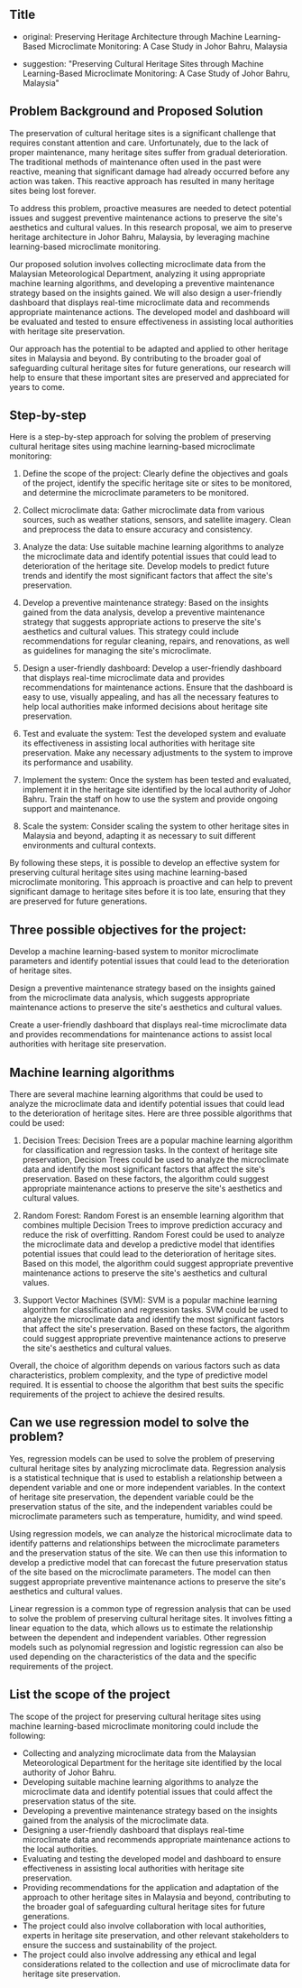 ## Title
- original: Preserving Heritage Architecture through Machine Learning-Based Microclimate Monitoring: A Case Study in Johor Bahru, Malaysia

- suggestion: "Preserving Cultural Heritage Sites through Machine Learning-Based Microclimate Monitoring: A Case Study of Johor Bahru, Malaysia"

## Problem Background and Proposed Solution
The preservation of cultural heritage sites is a significant challenge that requires constant attention and care. Unfortunately, due to the lack of proper maintenance, many heritage sites suffer from gradual deterioration. The traditional methods of maintenance often used in the past were reactive, meaning that significant damage had already occurred before any action was taken. This reactive approach has resulted in many heritage sites being lost forever.

To address this problem, proactive measures are needed to detect potential issues and suggest preventive maintenance actions to preserve the site's aesthetics and cultural values. In this research proposal, we aim to preserve heritage architecture in Johor Bahru, Malaysia, by leveraging machine learning-based microclimate monitoring.

Our proposed solution involves collecting microclimate data from the Malaysian Meteorological Department, analyzing it using appropriate machine learning algorithms, and developing a preventive maintenance strategy based on the insights gained. We will also design a user-friendly dashboard that displays real-time microclimate data and recommends appropriate maintenance actions. The developed model and dashboard will be evaluated and tested to ensure effectiveness in assisting local authorities with heritage site preservation.

Our approach has the potential to be adapted and applied to other heritage sites in Malaysia and beyond. By contributing to the broader goal of safeguarding cultural heritage sites for future generations, our research will help to ensure that these important sites are preserved and appreciated for years to come.

## Step-by-step
Here is a step-by-step approach for solving the problem of preserving cultural heritage sites using machine learning-based microclimate monitoring:

1. Define the scope of the project: Clearly define the objectives and goals of the project, identify the specific heritage site or sites to be monitored, and determine the microclimate parameters to be monitored.

2. Collect microclimate data: Gather microclimate data from various sources, such as weather stations, sensors, and satellite imagery. Clean and preprocess the data to ensure accuracy and consistency.

3. Analyze the data: Use suitable machine learning algorithms to analyze the microclimate data and identify potential issues that could lead to deterioration of the heritage site. Develop models to predict future trends and identify the most significant factors that affect the site's preservation.

4. Develop a preventive maintenance strategy: Based on the insights gained from the data analysis, develop a preventive maintenance strategy that suggests appropriate actions to preserve the site's aesthetics and cultural values. This strategy could include recommendations for regular cleaning, repairs, and renovations, as well as guidelines for managing the site's microclimate.

5. Design a user-friendly dashboard: Develop a user-friendly dashboard that displays real-time microclimate data and provides recommendations for maintenance actions. Ensure that the dashboard is easy to use, visually appealing, and has all the necessary features to help local authorities make informed decisions about heritage site preservation.

6. Test and evaluate the system: Test the developed system and evaluate its effectiveness in assisting local authorities with heritage site preservation. Make any necessary adjustments to the system to improve its performance and usability.

7. Implement the system: Once the system has been tested and evaluated, implement it in the heritage site identified by the local authority of Johor Bahru. Train the staff on how to use the system and provide ongoing support and maintenance.

8. Scale the system: Consider scaling the system to other heritage sites in Malaysia and beyond, adapting it as necessary to suit different environments and cultural contexts.

By following these steps, it is possible to develop an effective system for preserving cultural heritage sites using machine learning-based microclimate monitoring. This approach is proactive and can help to prevent significant damage to heritage sites before it is too late, ensuring that they are preserved for future generations.

## Three possible objectives for the project:

Develop a machine learning-based system to monitor microclimate parameters and identify potential issues that could lead to the deterioration of heritage sites.

Design a preventive maintenance strategy based on the insights gained from the microclimate data analysis, which suggests appropriate maintenance actions to preserve the site's aesthetics and cultural values.

Create a user-friendly dashboard that displays real-time microclimate data and provides recommendations for maintenance actions to assist local authorities with heritage site preservation.

## Machine learning algorithms

There are several machine learning algorithms that could be used to analyze the microclimate data and identify potential issues that could lead to the deterioration of heritage sites. Here are three possible algorithms that could be used:

1. Decision Trees: Decision Trees are a popular machine learning algorithm for classification and regression tasks. In the context of heritage site preservation, Decision Trees could be used to analyze the microclimate data and identify the most significant factors that affect the site's preservation. Based on these factors, the algorithm could suggest appropriate maintenance actions to preserve the site's aesthetics and cultural values.

2. Random Forest: Random Forest is an ensemble learning algorithm that combines multiple Decision Trees to improve prediction accuracy and reduce the risk of overfitting. Random Forest could be used to analyze the microclimate data and develop a predictive model that identifies potential issues that could lead to the deterioration of heritage sites. Based on this model, the algorithm could suggest appropriate preventive maintenance actions to preserve the site's aesthetics and cultural values.

3. Support Vector Machines (SVM): SVM is a popular machine learning algorithm for classification and regression tasks. SVM could be used to analyze the microclimate data and identify the most significant factors that affect the site's preservation. Based on these factors, the algorithm could suggest appropriate preventive maintenance actions to preserve the site's aesthetics and cultural values.

Overall, the choice of algorithm depends on various factors such as data characteristics, problem complexity, and the type of predictive model required. It is essential to choose the algorithm that best suits the specific requirements of the project to achieve the desired results.

## Can we use regression model to solve the problem?
Yes, regression models can be used to solve the problem of preserving cultural heritage sites by analyzing microclimate data. Regression analysis is a statistical technique that is used to establish a relationship between a dependent variable and one or more independent variables. In the context of heritage site preservation, the dependent variable could be the preservation status of the site, and the independent variables could be microclimate parameters such as temperature, humidity, and wind speed.

Using regression models, we can analyze the historical microclimate data to identify patterns and relationships between the microclimate parameters and the preservation status of the site. We can then use this information to develop a predictive model that can forecast the future preservation status of the site based on the microclimate parameters. The model can then suggest appropriate preventive maintenance actions to preserve the site's aesthetics and cultural values.

Linear regression is a common type of regression analysis that can be used to solve the problem of preserving cultural heritage sites. It involves fitting a linear equation to the data, which allows us to estimate the relationship between the dependent and independent variables. Other regression models such as polynomial regression and logistic regression can also be used depending on the characteristics of the data and the specific requirements of the project.

## List the scope of the project
The scope of the project for preserving cultural heritage sites using machine learning-based microclimate monitoring could include the following:

- Collecting and analyzing microclimate data from the Malaysian Meteorological Department for the heritage site identified by the local authority of Johor Bahru.
- Developing suitable machine learning algorithms to analyze the microclimate data and identify potential issues that could affect the preservation status of the site.
- Developing a preventive maintenance strategy based on the insights gained from the analysis of the microclimate data.
- Designing a user-friendly dashboard that displays real-time microclimate data and recommends appropriate maintenance actions to the local authorities.
- Evaluating and testing the developed model and dashboard to ensure effectiveness in assisting local authorities with heritage site preservation.
- Providing recommendations for the application and adaptation of the approach to other heritage sites in Malaysia and beyond, contributing to the broader goal of safeguarding cultural heritage sites for future generations.
- The project could also involve collaboration with local authorities, experts in heritage site preservation, and other relevant stakeholders to ensure the success and sustainability of the project.
- The project could also involve addressing any ethical and legal considerations related to the collection and use of microclimate data for heritage site preservation.
